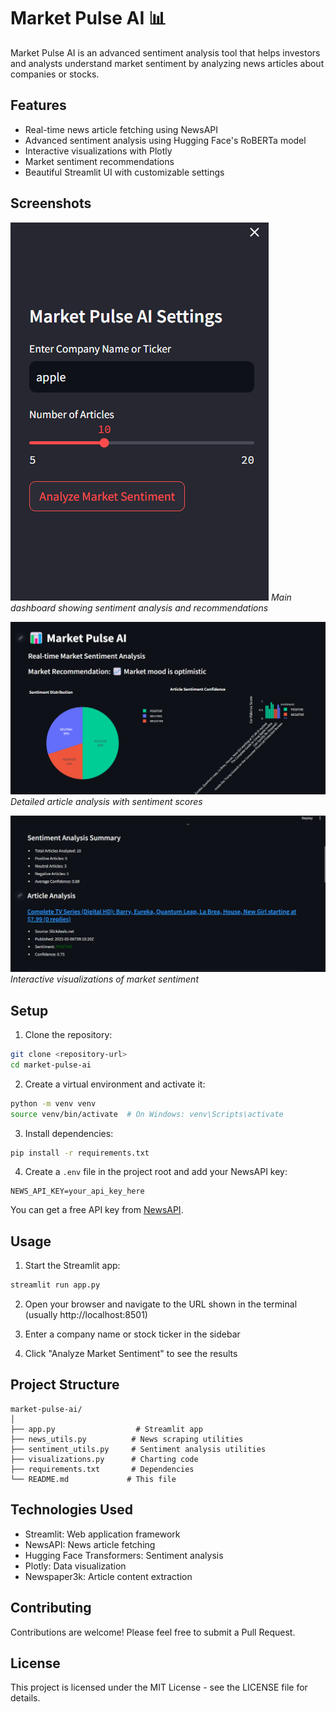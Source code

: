 # Market Pulse AI 📊

Market Pulse AI is an advanced sentiment analysis tool that helps investors and analysts understand market sentiment by analyzing news articles about companies or stocks.

## Features

- Real-time news article fetching using NewsAPI
- Advanced sentiment analysis using Hugging Face's RoBERTa model
- Interactive visualizations with Plotly
- Market sentiment recommendations
- Beautiful Streamlit UI with customizable settings

## Screenshots

![Market Pulse AI Dashboard](images/im1.png)
*Main dashboard showing sentiment analysis and recommendations*

![Article Analysis](images/im2.png)
*Detailed article analysis with sentiment scores*

![Interactive Charts](images/im3.png)
*Interactive visualizations of market sentiment*

## Setup

1. Clone the repository:
```bash
git clone <repository-url>
cd market-pulse-ai
```

2. Create a virtual environment and activate it:
```bash
python -m venv venv
source venv/bin/activate  # On Windows: venv\Scripts\activate
```

3. Install dependencies:
```bash
pip install -r requirements.txt
```

4. Create a `.env` file in the project root and add your NewsAPI key:
```
NEWS_API_KEY=your_api_key_here
```

You can get a free API key from [NewsAPI](https://newsapi.org/).

## Usage

1. Start the Streamlit app:
```bash
streamlit run app.py
```

2. Open your browser and navigate to the URL shown in the terminal (usually http://localhost:8501)

3. Enter a company name or stock ticker in the sidebar

4. Click "Analyze Market Sentiment" to see the results

## Project Structure

```
market-pulse-ai/
│
├── app.py                  # Streamlit app
├── news_utils.py          # News scraping utilities
├── sentiment_utils.py     # Sentiment analysis utilities
├── visualizations.py      # Charting code
├── requirements.txt       # Dependencies
└── README.md             # This file
```

## Technologies Used

- Streamlit: Web application framework
- NewsAPI: News article fetching
- Hugging Face Transformers: Sentiment analysis
- Plotly: Data visualization
- Newspaper3k: Article content extraction

## Contributing

Contributions are welcome! Please feel free to submit a Pull Request.

## License

This project is licensed under the MIT License - see the LICENSE file for details. 